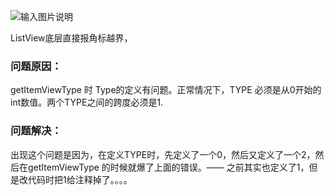 ![输入图片说明](https://images.gitee.com/uploads/images/2018/0705/194624_fc49ea46_930142.png "屏幕截图.png")

ListView底层直接报角标越界，

### 问题原因：

getItemViewType 时 Type的定义有问题。正常情况下，TYPE 必须是从0开始的int数值。两个TYPE之间的跨度必须是1.

### 问题解决：

出现这个问题是因为，在定义TYPE时，先定义了一个0，然后又定义了一个2，然后在getItemViewType 的时候就爆了上面的错误。—— 之前其实也定义了1，但是改代码时把1给注释掉了。。。。
